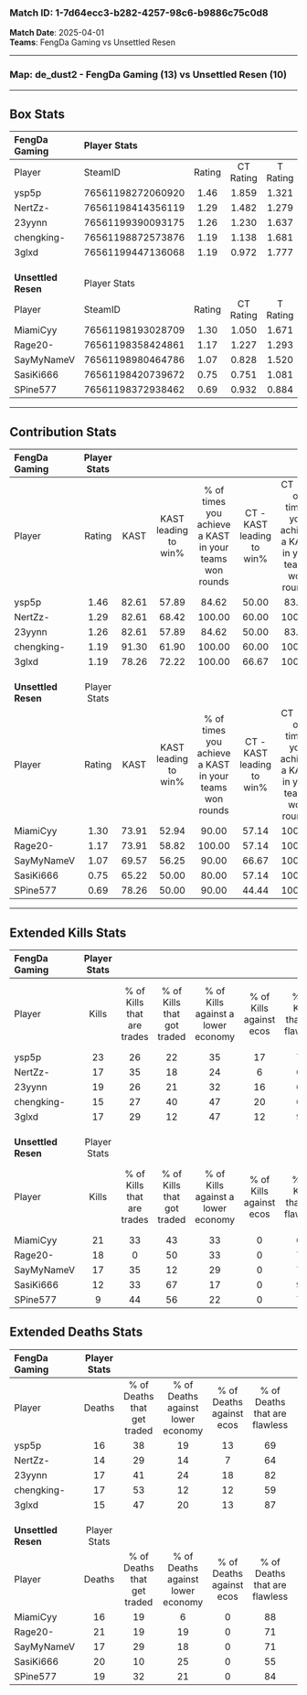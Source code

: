 ### Match ID: 1-7d64ecc3-b282-4257-98c6-b9886c75c0d8  
**Match Date**: 2025-04-01  
**Teams**: FengDa Gaming vs Unsettled Resen  

---  

### **Map**: de_dust2 - FengDa Gaming (13) vs Unsettled Resen (10)  
---  

## Box Stats  

| **FengDa Gaming**   | Player Stats      |        |           |          |       |       |       |         |        |      |     |
| :- | :- | :-: | :-: | :-: | :-: | :-: | :-: | :-: | :-: | :-: | :-: |
| Player              | SteamID           | Rating | CT Rating | T Rating | KAST  |  ADR  | Kills | Assists | Deaths | K/D  | HS% |
| ysp5p               | 76561198272060920 |  1.46  |   1.859   |  1.321   | 82.61 | 91.1  |  23   |    3    |   16   | 1.44 | 52  |
| NertZz-             | 76561198414356119 |  1.29  |   1.482   |  1.279   | 82.61 | 88.5  |  17   |    7    |   14   | 1.21 | 70  |
| 23yynn              | 76561199390093175 |  1.26  |   1.230   |  1.637   | 82.61 | 80.7  |  19   |    4    |   17   | 1.12 | 63  |
| chengking-          | 76561198872573876 |  1.19  |   1.138   |  1.681   | 91.30 | 79.0  |  15   |    8    |   17   | 0.88 | 53  |
| 3glxd               | 76561199447136068 |  1.19  |   0.972   |  1.777   | 78.26 | 79.1  |  17   |    4    |   15   | 1.13 | 29  |
|                     |                   |        |           |          |       |       |       |         |        |      |     |
|                     |                   |        |           |          |       |       |       |         |        |      |     |
|                     |                   |        |           |          |       |       |       |         |        |      |     |
| **Unsettled Resen** | Player Stats      |        |           |          |       |       |       |         |        |      |     |
| Player              | SteamID           | Rating | CT Rating | T Rating | KAST  |  ADR  | Kills | Assists | Deaths | K/D  | HS% |
| MiamiCyy            | 76561198193028709 |  1.30  |   1.050   |  1.671   | 73.91 | 83.1  |  21   |    4    |   16   | 1.31 | 66  |
| Rage20-             | 76561198358424861 |  1.17  |   1.227   |  1.293   | 73.91 | 103.1 |  18   |   11    |   21   | 0.86 | 72  |
| SayMyNameV          | 76561198980464786 |  1.07  |   0.828   |  1.520   | 69.57 | 76.7  |  17   |    3    |   17   | 1.00 | 29  |
| SasiKi666           | 76561198420739672 |  0.75  |   0.751   |  1.081   | 65.22 | 63.5  |  12   |    6    |   20   | 0.60 | 75  |
| SPine577            | 76561198372938462 |  0.69  |   0.932   |  0.884   | 78.26 | 46.0  |   9   |    2    |   19   | 0.47 | 111 |
---  

## Contribution Stats  

| **FengDa Gaming**   | Player Stats |       |                      |                                                        |                           |                                                             |                          |                                                            |
| :- | :-: | :-: | :-: | :-: | :-: | :-: | :-: | :-: |
| Player              |    Rating    | KAST  | KAST leading to win% | % of times you achieve a KAST in your teams won rounds | CT - KAST leading to win% | CT - % of times you achieve a KAST in your teams won rounds | T - KAST leading to win% | T - % of times you achieve a KAST in your teams won rounds |
| ysp5p               |     1.46     | 82.61 |        57.89         |                         84.62                          |           50.00           |                            83.33                            |          66.67           |                           85.71                            |
| NertZz-             |     1.29     | 82.61 |        68.42         |                         100.00                         |           60.00           |                           100.00                            |          77.78           |                           100.00                           |
| 23yynn              |     1.26     | 82.61 |        57.89         |                         84.62                          |           50.00           |                            83.33                            |          66.67           |                           85.71                            |
| chengking-          |     1.19     | 91.30 |        61.90         |                         100.00                         |           60.00           |                           100.00                            |          63.64           |                           100.00                           |
| 3glxd               |     1.19     | 78.26 |        72.22         |                         100.00                         |           66.67           |                           100.00                            |          77.78           |                           100.00                           |
|                     |              |       |                      |                                                        |                           |                                                             |                          |                                                            |
|                     |              |       |                      |                                                        |                           |                                                             |                          |                                                            |
|                     |              |       |                      |                                                        |                           |                                                             |                          |                                                            |
| **Unsettled Resen** | Player Stats |       |                      |                                                        |                           |                                                             |                          |                                                            |
| Player              |    Rating    | KAST  | KAST leading to win% | % of times you achieve a KAST in your teams won rounds | CT - KAST leading to win% | CT - % of times you achieve a KAST in your teams won rounds | T - KAST leading to win% | T - % of times you achieve a KAST in your teams won rounds |
| MiamiCyy            |     1.30     | 73.91 |        52.94         |                         90.00                          |           57.14           |                           100.00                            |          50.00           |                           83.33                            |
| Rage20-             |     1.17     | 73.91 |        58.82         |                         100.00                         |           57.14           |                           100.00                            |          60.00           |                           100.00                           |
| SayMyNameV          |     1.07     | 69.57 |        56.25         |                         90.00                          |           66.67           |                           100.00                            |          50.00           |                           83.33                            |
| SasiKi666           |     0.75     | 65.22 |        50.00         |                         80.00                          |           57.14           |                           100.00                            |          44.44           |                           66.67                            |
| SPine577            |     0.69     | 78.26 |        50.00         |                         90.00                          |           44.44           |                           100.00                            |          55.56           |                           83.33                            |
---  

## Extended Kills Stats  

| **FengDa Gaming**   | Player Stats |                            |                            |                                    |                         |                              |                                 |                                       |                    |           |
| :- | :-: | :-: | :-: | :-: | :-: | :-: | :-: | :-: | :-: | :-: |
| Player              |    Kills     | % of Kills that are trades | % of Kills that got traded | % of Kills against a lower economy | % of Kills against ecos | % of Kills that are flawless | % of Kills that are close duels | % of Kills that are assisted by flash | Pistol Round Kills | AWP Kills |
| ysp5p               |      23      |             26             |             22             |                 35                 |           17            |              74              |                4                |                   4                   |         0          |     0     |
| NertZz-             |      17      |             35             |             18             |                 24                 |            6            |              65              |                0                |                   0                   |         1          |     0     |
| 23yynn              |      19      |             26             |             21             |                 32                 |           16            |              63              |               11                |                   5                   |         3          |     0     |
| chengking-          |      15      |             27             |             40             |                 47                 |           20            |              67              |                7                |                   7                   |         2          |     0     |
| 3glxd               |      17      |             29             |             12             |                 47                 |           12            |              94              |                0                |                   0                   |         0          |    13     |
|                     |              |                            |                            |                                    |                         |                              |                                 |                                       |                    |           |
|                     |              |                            |                            |                                    |                         |                              |                                 |                                       |                    |           |
|                     |              |                            |                            |                                    |                         |                              |                                 |                                       |                    |           |
| **Unsettled Resen** | Player Stats |                            |                            |                                    |                         |                              |                                 |                                       |                    |           |
| Player              |    Kills     | % of Kills that are trades | % of Kills that got traded | % of Kills against a lower economy | % of Kills against ecos | % of Kills that are flawless | % of Kills that are close duels | % of Kills that are assisted by flash | Pistol Round Kills | AWP Kills |
| MiamiCyy            |      21      |             33             |             43             |                 33                 |            0            |              67              |               14                |                  10                   |         1          |     0     |
| Rage20-             |      18      |             0              |             50             |                 33                 |            0            |              78              |               11                |                   0                   |         3          |     0     |
| SayMyNameV          |      17      |             35             |             12             |                 29                 |            0            |              76              |               12                |                  12                   |         3          |    10     |
| SasiKi666           |      12      |             33             |             67             |                 17                 |            0            |              92              |                0                |                   0                   |         1          |     0     |
| SPine577            |      9       |             44             |             56             |                 22                 |            0            |              78              |               11                |                   0                   |         1          |     0     |
## Extended Deaths Stats  

| **FengDa Gaming**   | Player Stats |                             |                                   |                          |                               |                            |                           |               |
| :- | :-: | :-: | :-: | :-: | :-: | :-: | :-: | :-: |
| Player              |    Deaths    | % of Deaths that get traded | % of Deaths against lower economy | % of Deaths against ecos | % of Deaths that are flawless | % of Deaths that are close | % of Deaths while blinded | Deaths to AWP |
| ysp5p               |      16      |             38              |                19                 |            13            |              69               |             13             |             0             |       2       |
| NertZz-             |      14      |             29              |                14                 |            7             |              64               |             21             |             0             |       3       |
| 23yynn              |      17      |             41              |                24                 |            18            |              82               |             0              |            18             |       3       |
| chengking-          |      17      |             53              |                12                 |            12            |              59               |             12             |             6             |       1       |
| 3glxd               |      15      |             47              |                20                 |            13            |              87               |             7              |             0             |       1       |
|                     |              |                             |                                   |                          |                               |                            |                           |               |
|                     |              |                             |                                   |                          |                               |                            |                           |               |
|                     |              |                             |                                   |                          |                               |                            |                           |               |
| **Unsettled Resen** | Player Stats |                             |                                   |                          |                               |                            |                           |               |
| Player              |    Deaths    | % of Deaths that get traded | % of Deaths against lower economy | % of Deaths against ecos | % of Deaths that are flawless | % of Deaths that are close | % of Deaths while blinded | Deaths to AWP |
| MiamiCyy            |      16      |             19              |                 6                 |            0             |              88               |             0              |             0             |       2       |
| Rage20-             |      21      |             19              |                19                 |            0             |              71               |             5              |             0             |       2       |
| SayMyNameV          |      17      |             29              |                18                 |            0             |              71               |             6              |             0             |       7       |
| SasiKi666           |      20      |             10              |                25                 |            0             |              55               |             5              |            10             |       1       |
| SPine577            |      19      |             32              |                21                 |            0             |              84               |             5              |             5             |       1       |
